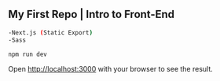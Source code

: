 ## My First Repo | Intro to Front-End

```bash
-Next.js (Static Export)
-Sass
```

```bash
npm run dev
```

Open [http://localhost:3000](http://localhost:3000) with your browser to see the result.
